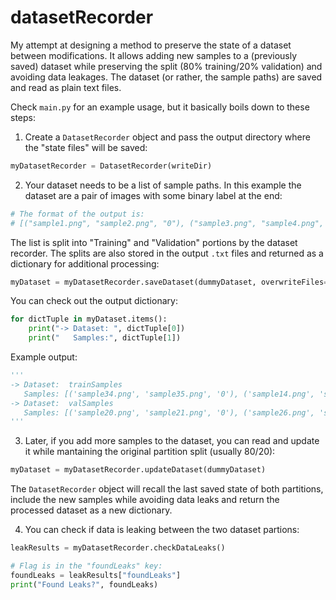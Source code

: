 # datasetRecorder
My attempt at designing a method to preserve the state of a dataset between modifications. It allows adding new samples to a (previously saved) dataset while preserving the split (80% training/20% validation) and avoiding data leakages. The dataset (or rather, the sample paths) are saved and read as plain text files.

Check ``main.py`` for an example usage, but it basically boils down to these steps:

1. Create a ``DatasetRecorder`` object and pass the output directory where the "state files" will be saved:

```python
myDatasetRecorder = DatasetRecorder(writeDir)
```

2. Your dataset needs to be a list of sample paths. In this example the dataset are a pair of images with some binary label at the end:
```python
# The format of the output is:
# [("sample1.png", "sample2.png", "0"), ("sample3.png", "sample4.png", "1"), ...]
```
The list is split into "Training" and "Validation" portions by the dataset recorder. The splits are also stored in the output ``.txt`` files and returned as a dictionary for additional processing:

```python
myDataset = myDatasetRecorder.saveDataset(dummyDataset, overwriteFiles=True)
```

You can check out the output dictionary:
```python
for dictTuple in myDataset.items():
    print("-> Dataset: ", dictTuple[0])
    print("   Samples:", dictTuple[1])
```

Example output:
```python
'''
-> Dataset:  trainSamples
   Samples: [('sample34.png', 'sample35.png', '0'), ('sample14.png', 'sample15.png', '0'), ('sample38.png', 'sample39.png', '1'), ('sample22.png', 'sample23.png', '0'), ('sample8.png', 'sample9.png', '0'), ('sample30.png', 'sample31.png', '0'), ('sample28.png', 'sample29.png', '0'), ('sample18.png', 'sample19.png', '0'), ('sample12.png', 'sample13.png', '0'), ('sample32.png', 'sample33.png', '1'), ('sample2.png', 'sample3.png', '0'), ('sample36.png', 'sample37.png', '1'), ('sample24.png', 'sample25.png', '0'), ('sample6.png', 'sample7.png', '0'), ('sample4.png', 'sample5.png', '1'), ('sample16.png', 'sample17.png', '1')]
-> Dataset:  valSamples
   Samples: [('sample20.png', 'sample21.png', '0'), ('sample26.png', 'sample27.png', '0'), ('sample10.png', 'sample11.png', '0'), ('sample0.png', 'sample1.png', '0')]
'''
```

3. Later, if you add more samples to the dataset, you can read and update it while mantaining the original partition split (usually 80/20):
```python
myDataset = myDatasetRecorder.updateDataset(dummyDataset)
```

The ``DatasetRecorder`` object will recall the last saved state of both partitions, include the new samples while avoiding data leaks and return the processed dataset as a new dictionary.

4. You can check if data is leaking between the two dataset partions:
```python
leakResults = myDatasetRecorder.checkDataLeaks()

# Flag is in the "foundLeaks" key:
foundLeaks = leakResults["foundLeaks"]
print("Found Leaks?", foundLeaks)
```